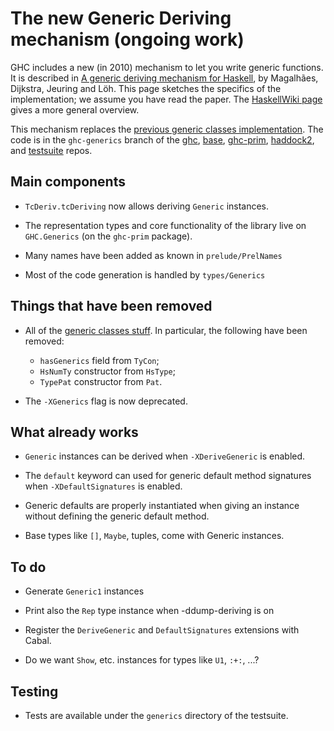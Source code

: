 # The new Generic Deriving mechanism (ongoing work)


GHC includes a new (in 2010) mechanism to let you write generic functions.  It is described in [ A generic deriving mechanism for Haskell](http://www.dreixel.net/research/pdf/gdmh_nocolor.pdf), by Magalhães, Dijkstra, Jeuring and Löh.  This page sketches the specifics of the implementation; we assume you have read the paper. The [ HaskellWiki page](http://www.haskell.org/haskellwiki/Generics) gives a more general overview.


This mechanism replaces the [previous generic classes implementation](http://www.haskell.org/ghc/docs/6.12.2/html/users_guide/generic-classes.html). The code is in the `ghc-generics` branch of the [ ghc](https://github.com/ghc/ghc/commits/ghc-generics), [ base](https://github.com/ghc/packages-base/commits/ghc-generics), [ ghc-prim](https://github.com/ghc/packages-ghc-prim/commits/ghc-generics), [ haddock2](https://github.com/ghc/haddock2/commits/ghc-generics), and [ testsuite](https://github.com/ghc/testsuite/commits/ghc-generics) repos.

## Main components

- `TcDeriv.tcDeriving` now allows deriving `Generic` instances.

- The representation types and core functionality of the library live on `GHC.Generics` (on the `ghc-prim` package).

- Many names have been added as known in `prelude/PrelNames`

- Most of the code generation is handled by `types/Generics`

## Things that have been removed

- All of the [generic classes stuff](http://www.haskell.org/ghc/docs/6.12.2/html/users_guide/generic-classes.html). In particular, the following have been removed:

  - `hasGenerics` field from `TyCon`;
  - `HsNumTy` constructor from `HsType`;
  - `TypePat` constructor from `Pat`.

- The `-XGenerics` flag is now deprecated.

## What already works

- `Generic` instances can be derived when `-XDeriveGeneric` is enabled.

- The `default` keyword can used for generic default method signatures when `-XDefaultSignatures` is enabled.

- Generic defaults are properly instantiated when giving an instance without defining the generic default method.

- Base types like `[]`, `Maybe`, tuples, come with Generic instances.

## To do

- Generate `Generic1` instances

- Print also the `Rep` type instance when -ddump-deriving is on

- Register the `DeriveGeneric` and `DefaultSignatures` extensions with Cabal.

- Do we want `Show`, etc. instances for types like `U1`, `:+:`, ...?

## Testing

- Tests are available under the `generics` directory of the testsuite.

